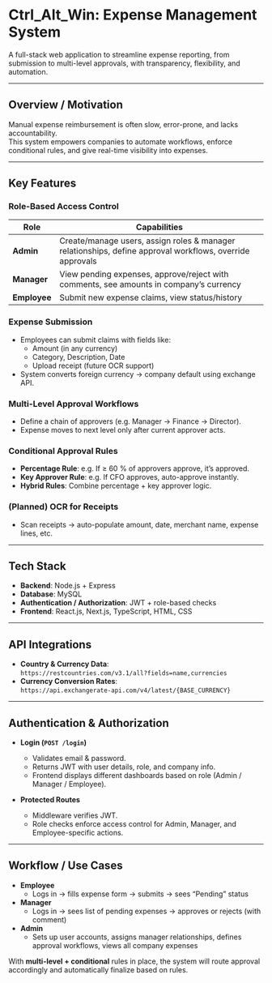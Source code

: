# Ctrl_Alt_Win: Expense Management System

A full-stack web application to streamline expense reporting, from submission to multi-level approvals, with transparency, flexibility, and automation.

---

## Overview / Motivation

Manual expense reimbursement is often slow, error-prone, and lacks accountability.  
This system empowers companies to automate workflows, enforce conditional rules, and give real-time visibility into expenses.

---

## Key Features

### Role-Based Access Control  
| Role     | Capabilities |
|----------|--------------|
| **Admin**    | Create/manage users, assign roles & manager relationships, define approval workflows, override approvals |
| **Manager**  | View pending expenses, approve/reject with comments, see amounts in company’s currency |
| **Employee** | Submit new expense claims, view status/history |

### Expense Submission  
- Employees can submit claims with fields like:  
  - Amount (in any currency)  
  - Category, Description, Date  
  - Upload receipt (future OCR support)  
- System converts foreign currency → company default using exchange API.

### Multi-Level Approval Workflows  
- Define a chain of approvers (e.g. Manager → Finance → Director).  
- Expense moves to next level only after current approver acts.

### Conditional Approval Rules  
- **Percentage Rule**: e.g. If ≥ 60 % of approvers approve, it’s approved.  
- **Key Approver Rule**: e.g. If CFO approves, auto-approve instantly.  
- **Hybrid Rules**: Combine percentage + key approver logic.

### (Planned) OCR for Receipts  
- Scan receipts → auto-populate amount, date, merchant name, expense lines, etc.

---

## Tech Stack

- **Backend**: Node.js + Express  
- **Database**: MySQL  
- **Authentication / Authorization**: JWT + role-based checks  
- **Frontend**: React.js, Next.js, TypeScript, HTML, CSS

---

## API Integrations

- **Country & Currency Data**:  
  `https://restcountries.com/v3.1/all?fields=name,currencies`  
- **Currency Conversion Rates**:  
  `https://api.exchangerate-api.com/v4/latest/{BASE_CURRENCY}`  

---

## Authentication & Authorization

- **Login (`POST /login`)**  
  - Validates email & password.  
  - Returns JWT with user details, role, and company info.  
  - Frontend displays different dashboards based on role (Admin / Manager / Employee).  

- **Protected Routes**  
  - Middleware verifies JWT.  
  - Role checks enforce access control for Admin, Manager, and Employee-specific actions.  

---

## Workflow / Use Cases

- **Employee**  
  - Logs in → fills expense form → submits → sees “Pending” status  
- **Manager**  
  - Logs in → sees list of pending expenses → approves or rejects (with comment)  
- **Admin**  
  - Sets up user accounts, assigns manager relationships, defines approval workflows, views all company expenses  

With **multi-level + conditional** rules in place, the system will route approval accordingly and automatically finalize based on rules.
